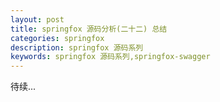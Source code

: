 ```yaml
---
layout: post
title: springfox 源码分析(二十二) 总结
categories: springfox
description: springfox 源码系列
keywords: springfox 源码系列,springfox-swagger
---
```


待续...